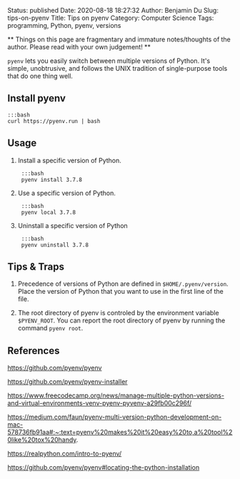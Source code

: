 Status: published
Date: 2020-08-18 18:27:32
Author: Benjamin Du
Slug: tips-on-pyenv
Title: Tips on pyenv
Category: Computer Science
Tags: programming, Python, pyenv, versions

**
Things on this page are fragmentary and immature notes/thoughts of the author.
Please read with your own judgement!
**

`pyenv` lets you easily switch between multiple versions of Python. 
It's simple, unobtrusive, and follows the UNIX tradition of single-purpose tools that do one thing well.

## Install pyenv

    :::bash
    curl https://pyenv.run | bash

## Usage 

1. Install a specific version of Python.

        :::bash
        pyenv install 3.7.8 

2. Use a specific version of Python.

        :::bash
        pyenv local 3.7.8

3. Uninstall a specific version of Python 

        :::bash 
        pyenv uninstall 3.7.8 

## Tips & Traps

1. Precedence of versions of Python are defined in `$HOME/.pyenv/version`.
    Place the version of Python that you want to use in the first line of the file.

2. The root directory of pyenv is controled by the environment variable `$PYENV_ROOT`. 
    You can report the root directory of pyenv by running the command `pyenv root`.

## References 

https://github.com/pyenv/pyenv

https://github.com/pyenv/pyenv-installer

https://www.freecodecamp.org/news/manage-multiple-python-versions-and-virtual-environments-venv-pyenv-pyvenv-a29fb00c296f/

https://medium.com/faun/pyenv-multi-version-python-development-on-mac-578736fb91aa#:~:text=pyenv%20makes%20it%20easy%20to,a%20tool%20like%20tox%20handy.

https://realpython.com/intro-to-pyenv/

https://github.com/pyenv/pyenv#locating-the-python-installation